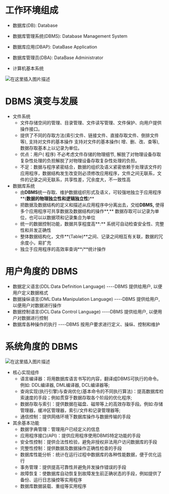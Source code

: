 # 工作环境组成

* 数据库(DB): Database

* 数据库管理系统(DBMS): Database Management System
* 数据库应用(DBAP): DataBase Application
* 数据库管理员(DBA): DataBase Administrator
* 计算机基本系统

![在这里插入图片描述](https://img-blog.csdnimg.cn/20201126234754737.png?x-oss-process=image/watermark,type_ZmFuZ3poZW5naGVpdGk,shadow_10,text_aHR0cHM6Ly9ibG9nLmNzZG4ubmV0L3dlaXhpbl80MzkzNDYwNw==,size_16,color_FFFFFF,t_70#pic_center)




# DBMS 演变与发展

* 文件系统
  * 文件存储空间的管理、目录管理、文件读写管理、文件保护、向用户提供操作接口。
  * 提供了不同的存取方法(索引文件、链接文件、直接存取文件、倒排文件等), 支持对文件的基本操作 支持对文件的基本操作( 增、删、改、查等), 数据存取基本上以记录为单位。
  * 优点：用户( 程序) 不必考虑文件存储的物理细节, 解脱了对物理设备存取复杂性处理的负担解脱了对物理设备存取复杂性处理的负担。
  * 不足：数据与程序紧密结合，数据的组织及语义紧密依赖于处理该文件的应用程序，数据结构发生改变则必须修改应用程序，文件之间无联系，文件的记录之间无联系，共享性差，冗余度大，不一致性高
* 数据库系统
  * 由**DBMS**统一存取、维护数据组织形式及语义，可较强地独立于应用程序**(**数据的物理独立性和逻辑独立性**)**
  * 把数据及数据结构的定义和描述从应用程序中分离出去，交给**DBMS,** 使得多个应用程序可共享数据及数据结构的操作**,** 数据存取可以记录为单位，也可以以数据项和记录集合为单位
  * 统一的数据控制功能，数据共享程度高**:** 系统可自动检查安全性、完整性和并发正确性
  * 整体数据结构化，文件**(Table)**之间、记录之间相互有关联，数据的冗余度小，易扩充
  * 独立于应用程序的高效率查询**/**统计操作





# 用户角度的 DBMS

* 数据定义语言(DDL:Data Definition Language)
  ----DBMS 提供给用户, 以便用户定义数据格式
* 数据操纵语言(DML:Data Manipulation Language)
  ----DBMS 提供给用户, 以便用户对数据进行操作
* 数据控制语言(DCL:Data Control Language)
  ----DBMS 提供给用户, 以便用户对数据进行控制
* 数据库各种操作的执行
  ----DBMS 按用户要求进行定义、操纵、控制和维护





# 系统角度的 DBMS

![在这里插入图片描述](https://img-blog.csdnimg.cn/20201126234820247.png?x-oss-process=image/watermark,type_ZmFuZ3poZW5naGVpdGk,shadow_10,text_aHR0cHM6Ly9ibG9nLmNzZG4ubmV0L3dlaXhpbl80MzkzNDYwNw==,size_16,color_FFFFFF,t_70#pic_center)


* 核心实现组件
  * 语言编译器：将用数据库语言书写的内容，翻译成DBMS可执行的命令。例如: DDL编译器, DML编译器, DCL编译器等;
  * 查询实现(执行引擎)与查询优化(基本命令的不同执行算法)：提高数据库检索速度的手段；例如贯穿于数据存取各个阶段的优化程序;
  * 数据存取与索引：提供数据在磁盘、磁带等上的高效存取手段。例如:存储管理器，缓冲区管理器，索引/文件和记录管理器等;
  * 通信控制：提供网络环境下数据库操作与数据传输的手段
* 其余基本功能
  * 数据字典管理：管理用户已经定义的信息
  * 应用程序接口(API)：提供应用程序使用DBMS特定功能的手段
  * 安全性控制：提供合法性检验，避免非授权非法用户访问数据库的手段
  * 完整性控制：提供数据及数据操作正确性检查的手段
  * 数据库性能分析：统计在运行过程中数据库的各种性能数据，便于优化运行
  * 事务管理：提供提高可靠性并避免并发操作错误的手段
  * 故障恢复：使数据库自动恢复到故障发生前正确状态的手段，例如提供了备份、运行日志操控等实用程序
  * 数据库数据装载、重组等实用程序




